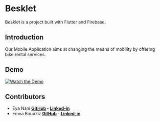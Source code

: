 # Besklet
Besklet is a project built with Flutter and Firebase.
## Introduction
Our Mobile Application aims at changing the means of mobility by offering bike rental services.
## Demo
[![Watch the Demo](https://www.youtube.com/watch?v=1nTimm2LmnE)](https://www.youtube.com/watch?v=1nTimm2LmnE)
## Contributors
* Eya Nani
**[GitHub](https://github.com/eya-98) - [Linked-in](https://www.linkedin.com/in/eyanani/)** 
* Emna Bouaziz
**[GitHub](https://github.com/emnabz) - [Linked-in](https://www.linkedin.com/in/emna-bouaziz-4634771b7/)**
